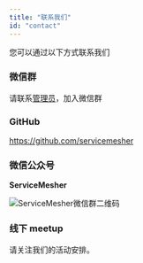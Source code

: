 ```yaml
---
title: "联系我们"
id: "contact"
---
```


您可以通过以下方式联系我们

### 微信群

请联系[管理员](https://jimmysong.io/about)，加入微信群

### GitHub

https://github.com/servicemesher

### 微信公众号

**ServiceMesher**

![ServiceMesher微信群二维码](https://ws1.sinaimg.cn/large/00704eQkgy1friv56eu8vj3076076dga.jpg)

### 线下 meetup

请关注我们的活动安排。

